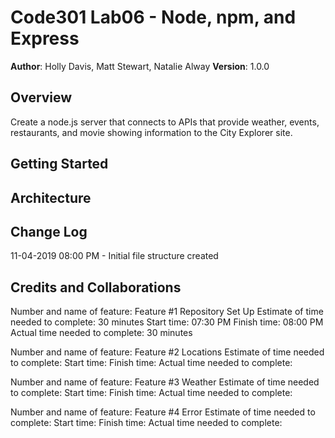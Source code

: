 # Code301 Lab06 - Node, npm, and Express

**Author**: Holly Davis, Matt Stewart, Natalie Alway
**Version**: 1.0.0 
<!-- (increment the patch/fix version number if you make more commits past your first submission) -->

## Overview
Create a node.js server that connects to APIs that provide weather, events, restaurants, and movie showing information to the City Explorer site. 

<!-- Provide a high level overview of what this application is and why you are building it, beyond the fact that it's an assignment for this class. (i.e. What's your problem domain?) -->

## Getting Started
<!-- What are the steps that a user must take in order to build this app on their own machine and get it running? -->

## Architecture
<!-- Provide a detailed description of the application design. What technologies (languages, libraries, etc) you're using, and any other relevant design information. -->

## Change Log

11-04-2019 08:00 PM - Initial file structure created
<!-- Use this area to document the iterative changes made to your application as each feature is successfully implemented. Use time stamps. Here's an examples:

01-01-2001 4:59pm - Application now has a fully-functional express server, with a GET route for the location resource.-->

## Credits and Collaborations
<!-- Give credit (and a link) to other people or resources that helped you build this application. -->


Number and name of feature: Feature #1 Repository Set Up
Estimate of time needed to complete: 30 minutes
Start time: 07:30 PM
Finish time: 08:00 PM
Actual time needed to complete: 30 minutes

Number and name of feature: Feature #2 Locations
Estimate of time needed to complete: 
Start time: 
Finish time: 
Actual time needed to complete: 


Number and name of feature: Feature #3 Weather
Estimate of time needed to complete: 
Start time: 
Finish time: 
Actual time needed to complete: 


Number and name of feature: Feature #4 Error
Estimate of time needed to complete: 
Start time: 
Finish time: 
Actual time needed to complete: 